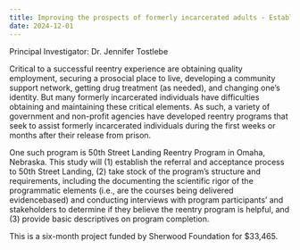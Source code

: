 ```yaml
---
title: Improving the prospects of formerly incarcerated adults - Establishing the processes and procedures of 50th Street Landing Reentry Program (2025)
date: 2024-12-01
---
```


Principal Investigator: Dr. Jennifer Tostlebe

<!--more-->

Critical to a successful reentry experience are obtaining quality employment, securing a prosocial place to live, developing a community support network, getting drug treatment (as needed), and changing one’s identity. But many formerly incarcerated individuals have difficulties obtaining and maintaining these critical elements. As such, a variety of government and non-profit agencies have developed reentry programs that seek to assist formerly incarcerated individuals during the first weeks or months after their release from prison.

One such program is 50th Street Landing Reentry Program in Omaha, Nebraska. This study will (1) establish the referral and acceptance process to 50th Street Landing, (2) take stock of the program’s structure and requirements, including the documenting the scientific rigor of the programmatic elements (i.e., are the courses being delivered evidencebased) and conducting interviews with program participants’ and stakeholders to determine if they believe the reentry program is helpful, and (3) provide basic descriptives on program completion.

This is a six-month project funded by Sherwood Foundation for $33,465.
